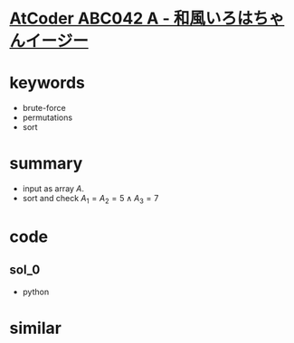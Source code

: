 # [AtCoder ABC042 A - 和風いろはちゃんイージー](https://atcoder.jp/contests/abc042/tasks/abc042_a)


# keywords 
- brute-force
- permutations 
- sort 

# summary 
- input as array $A$.
- sort and check $A_1 = A_2 = 5 \land A_3 = 7$

# code 
## sol_0
- python

# similar 